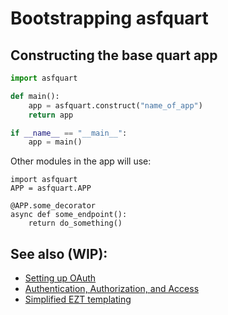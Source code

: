 # Bootstrapping asfquart

## Constructing the base quart app

~~~python
import asfquart

def main():
    app = asfquart.construct("name_of_app")
    return app

if __name__ == "__main__":
    app = main()
~~~

Other modules in the app will use:
~~~
import asfquart
APP = asfquart.APP

@APP.some_decorator
async def some_endpoint():
    return do_something()
~~~

## See also (WIP):

- [Setting up OAuth](oauth.md)
- [Authentication, Authorization, and Access](auth.md)
- [Simplified EZT templating](templates.md)
